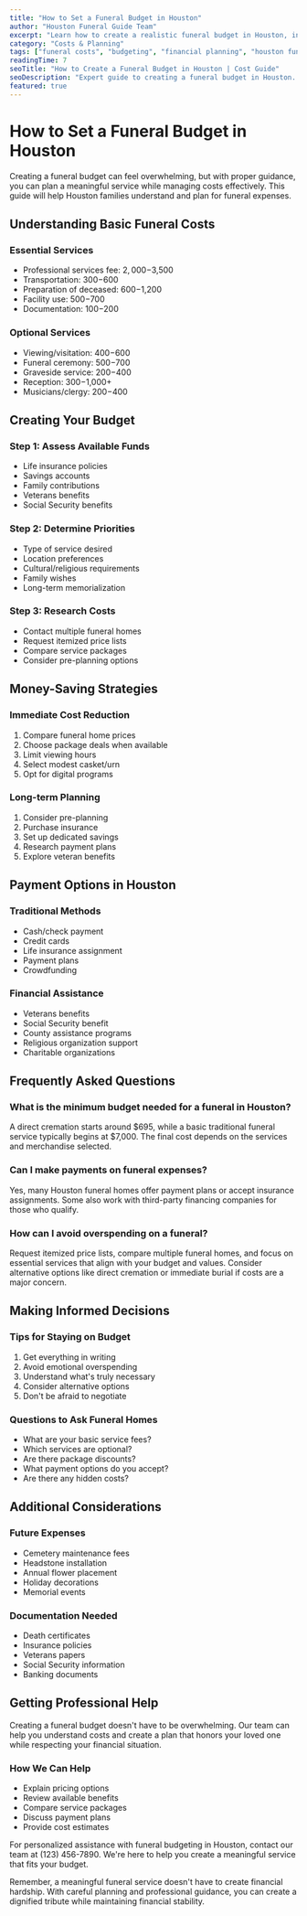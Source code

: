 ```yaml
---
title: "How to Set a Funeral Budget in Houston"
author: "Houston Funeral Guide Team"
excerpt: "Learn how to create a realistic funeral budget in Houston, including cost breakdowns, money-saving tips, and guidance on making financially sound decisions during a difficult time."
category: "Costs & Planning"
tags: ["funeral costs", "budgeting", "financial planning", "houston funerals"]
readingTime: 7
seoTitle: "How to Create a Funeral Budget in Houston | Cost Guide"
seoDescription: "Expert guide to creating a funeral budget in Houston. Learn about costs, payment options, and money-saving tips for funeral planning."
featured: true
---
```


# How to Set a Funeral Budget in Houston

Creating a funeral budget can feel overwhelming, but with proper guidance, you can plan a meaningful service while managing costs effectively. This guide will help Houston families understand and plan for funeral expenses.

## Understanding Basic Funeral Costs

### Essential Services
- Professional services fee: $2,000-$3,500
- Transportation: $300-$600
- Preparation of deceased: $600-$1,200
- Facility use: $500-$700
- Documentation: $100-$200

### Optional Services
- Viewing/visitation: $400-$600
- Funeral ceremony: $500-$700
- Graveside service: $200-$400
- Reception: $300-$1,000+
- Musicians/clergy: $200-$400

## Creating Your Budget

### Step 1: Assess Available Funds
- Life insurance policies
- Savings accounts
- Family contributions
- Veterans benefits
- Social Security benefits

### Step 2: Determine Priorities
- Type of service desired
- Location preferences
- Cultural/religious requirements
- Family wishes
- Long-term memorialization

### Step 3: Research Costs
- Contact multiple funeral homes
- Request itemized price lists
- Compare service packages
- Consider pre-planning options

## Money-Saving Strategies

### Immediate Cost Reduction
1. Compare funeral home prices
2. Choose package deals when available
3. Limit viewing hours
4. Select modest casket/urn
5. Opt for digital programs

### Long-term Planning
1. Consider pre-planning
2. Purchase insurance
3. Set up dedicated savings
4. Research payment plans
5. Explore veteran benefits

## Payment Options in Houston

### Traditional Methods
- Cash/check payment
- Credit cards
- Life insurance assignment
- Payment plans
- Crowdfunding

### Financial Assistance
- Veterans benefits
- Social Security benefit
- County assistance programs
- Religious organization support
- Charitable organizations

## Frequently Asked Questions

### What is the minimum budget needed for a funeral in Houston?
A direct cremation starts around $695, while a basic traditional funeral service typically begins at $7,000. The final cost depends on the services and merchandise selected.

### Can I make payments on funeral expenses?
Yes, many Houston funeral homes offer payment plans or accept insurance assignments. Some also work with third-party financing companies for those who qualify.

### How can I avoid overspending on a funeral?
Request itemized price lists, compare multiple funeral homes, and focus on essential services that align with your budget and values. Consider alternative options like direct cremation or immediate burial if costs are a major concern.

## Making Informed Decisions

### Tips for Staying on Budget
1. Get everything in writing
2. Avoid emotional overspending
3. Understand what's truly necessary
4. Consider alternative options
5. Don't be afraid to negotiate

### Questions to Ask Funeral Homes
- What are your basic service fees?
- Which services are optional?
- Are there package discounts?
- What payment options do you accept?
- Are there any hidden costs?

## Additional Considerations

### Future Expenses
- Cemetery maintenance fees
- Headstone installation
- Annual flower placement
- Holiday decorations
- Memorial events

### Documentation Needed
- Death certificates
- Insurance policies
- Veterans papers
- Social Security information
- Banking documents

## Getting Professional Help

Creating a funeral budget doesn't have to be overwhelming. Our team can help you understand costs and create a plan that honors your loved one while respecting your financial situation.

### How We Can Help
- Explain pricing options
- Review available benefits
- Compare service packages
- Discuss payment plans
- Provide cost estimates

For personalized assistance with funeral budgeting in Houston, contact our team at (123) 456-7890. We're here to help you create a meaningful service that fits your budget.

Remember, a meaningful funeral service doesn't have to create financial hardship. With careful planning and professional guidance, you can create a dignified tribute while maintaining financial stability.